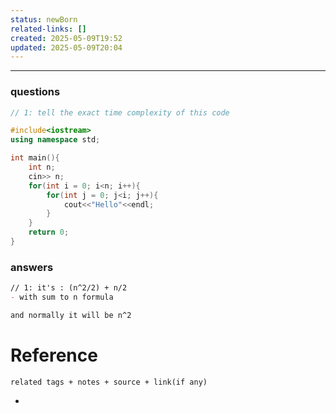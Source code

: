 ```yaml
---
status: newBorn
related-links: []
created: 2025-05-09T19:52
updated: 2025-05-09T20:04
---
```

---

### questions

```cpp
// 1: tell the exact time complexity of this code

#include<iostream>
using namespace std;

int main(){
    int n;
    cin>> n;
    for(int i = 0; i<n; i++){
        for(int j = 0; j<i; j++){
            cout<<"Hello"<<endl;
        }
    }
    return 0;
}


```


### answers

```markdown
// 1: it's : (n^2/2) + n/2
- with sum to n formula

and normally it will be n^2
```


# Reference
`related tags + notes + source + link(if any)`
 

- 